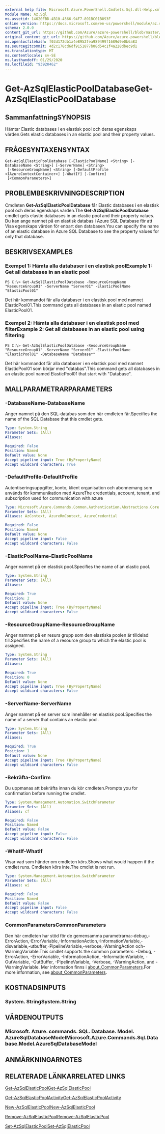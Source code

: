 ```yaml
---
external help file: Microsoft.Azure.PowerShell.Cmdlets.Sql.dll-Help.xml
Module Name: Az.Sql
ms.assetid: 14620FBD-4B10-4366-94F7-891BC01B893F
online version: https://docs.microsoft.com/en-us/powershell/module/az.sql/get-azsqlelasticpooldatabase
schema: 2.0.0
content_git_url: https://github.com/Azure/azure-powershell/blob/master/src/Sql/Sql/help/Get-AzSqlElasticPoolDatabase.md
original_content_git_url: https://github.com/Azure/azure-powershell/blob/master/src/Sql/Sql/help/Get-AzSqlElasticPoolDatabase.md
ms.openlocfilehash: f03d172db1a4e8952fea989499f1689d9e0b6a83
ms.sourcegitcommit: 4d2c178cd6df9151877b08d54c1f4a228dbec9d1
ms.translationtype: MT
ms.contentlocale: sv-SE
ms.lasthandoff: 01/29/2020
ms.locfileid: "93920462"
---
```

# <span data-ttu-id="76631-101">Get-AzSqlElasticPoolDatabase</span><span class="sxs-lookup"><span data-stu-id="76631-101">Get-AzSqlElasticPoolDatabase</span></span>

## <span data-ttu-id="76631-102">Sammanfattning</span><span class="sxs-lookup"><span data-stu-id="76631-102">SYNOPSIS</span></span>
<span data-ttu-id="76631-103">Hämtar Elastic databases i en elastisk pool och deras egenskaps värden.</span><span class="sxs-lookup"><span data-stu-id="76631-103">Gets elastic databases in an elastic pool and their property values.</span></span>

## <span data-ttu-id="76631-104">FRÅGESYNTAXEN</span><span class="sxs-lookup"><span data-stu-id="76631-104">SYNTAX</span></span>

```
Get-AzSqlElasticPoolDatabase [-ElasticPoolName] <String> [-DatabaseName <String>] [-ServerName] <String>
 [-ResourceGroupName] <String> [-DefaultProfile <IAzureContextContainer>] [-WhatIf] [-Confirm]
 [<CommonParameters>]
```

## <span data-ttu-id="76631-105">PROBLEMBESKRIVNING</span><span class="sxs-lookup"><span data-stu-id="76631-105">DESCRIPTION</span></span>
<span data-ttu-id="76631-106">Cmdleten **Get-AzSqlElasticPoolDatabase** får Elastic databases i en elastisk pool och deras egenskaps värden.</span><span class="sxs-lookup"><span data-stu-id="76631-106">The **Get-AzSqlElasticPoolDatabase** cmdlet gets elastic databases in an elastic pool and their property values.</span></span>
<span data-ttu-id="76631-107">Du kan ange namnet på en elastisk databas i Azure SQL Database för att Visa egenskaps värden för enbart den databasen.</span><span class="sxs-lookup"><span data-stu-id="76631-107">You can specify the name of an elastic database in Azure SQL Database to see the property values for only that database.</span></span>

## <span data-ttu-id="76631-108">BESKRIVS</span><span class="sxs-lookup"><span data-stu-id="76631-108">EXAMPLES</span></span>

### <span data-ttu-id="76631-109">Exempel 1: Hämta alla databaser i en elastisk pool</span><span class="sxs-lookup"><span data-stu-id="76631-109">Example 1: Get all databases in an elastic pool</span></span>
```
PS C:\> Get-AzSqlElasticPoolDatabase -ResourceGroupName "ResourceGroup01" -ServerName "Server01" -ElasticPoolName "ElasticPool01"
```

<span data-ttu-id="76631-110">Det här kommandot får alla databaser i en elastisk pool med namnet ElasticPool01.</span><span class="sxs-lookup"><span data-stu-id="76631-110">This command gets all databases in an elastic pool named ElasticPool01.</span></span>

### <span data-ttu-id="76631-111">Exempel 2: Hämta alla databaser i en elastisk pool med filter</span><span class="sxs-lookup"><span data-stu-id="76631-111">Example 2: Get all databases in an elastic pool using filtering</span></span>
```
PS C:\> Get-AzSqlElasticPoolDatabase -ResourceGroupName "ResourceGroup01" -ServerName "Server01" -ElasticPoolName "ElasticPool01" -DatabaseName "Database*"
```

<span data-ttu-id="76631-112">Det här kommandot får alla databaser i en elastisk pool med namnet ElasticPool01 som börjar med "databas".</span><span class="sxs-lookup"><span data-stu-id="76631-112">This command gets all databases in an elastic pool named ElasticPool01 that start with "Database".</span></span>

## <span data-ttu-id="76631-113">MALLPARAMETRAR</span><span class="sxs-lookup"><span data-stu-id="76631-113">PARAMETERS</span></span>

### <span data-ttu-id="76631-114">-DatabaseName</span><span class="sxs-lookup"><span data-stu-id="76631-114">-DatabaseName</span></span>
<span data-ttu-id="76631-115">Anger namnet på den SQL-databas som den här cmdleten får.</span><span class="sxs-lookup"><span data-stu-id="76631-115">Specifies the name of the SQL Database that this cmdlet gets.</span></span>

```yaml
Type: System.String
Parameter Sets: (All)
Aliases:

Required: False
Position: Named
Default value: None
Accept pipeline input: True (ByPropertyName)
Accept wildcard characters: True
```

### <span data-ttu-id="76631-116">-DefaultProfile</span><span class="sxs-lookup"><span data-stu-id="76631-116">-DefaultProfile</span></span>
<span data-ttu-id="76631-117">Autentiseringsuppgifter, konto, klient organisation och abonnemang som används för kommunikation med Azure</span><span class="sxs-lookup"><span data-stu-id="76631-117">The credentials, account, tenant, and subscription used for communication with azure</span></span>

```yaml
Type: Microsoft.Azure.Commands.Common.Authentication.Abstractions.Core.IAzureContextContainer
Parameter Sets: (All)
Aliases: AzContext, AzureRmContext, AzureCredential

Required: False
Position: Named
Default value: None
Accept pipeline input: False
Accept wildcard characters: False
```

### <span data-ttu-id="76631-118">-ElasticPoolName</span><span class="sxs-lookup"><span data-stu-id="76631-118">-ElasticPoolName</span></span>
<span data-ttu-id="76631-119">Anger namnet på en elastisk pool.</span><span class="sxs-lookup"><span data-stu-id="76631-119">Specifies the name of an elastic pool.</span></span>

```yaml
Type: System.String
Parameter Sets: (All)
Aliases:

Required: True
Position: 2
Default value: None
Accept pipeline input: True (ByPropertyName)
Accept wildcard characters: False
```

### <span data-ttu-id="76631-120">-ResourceGroupName</span><span class="sxs-lookup"><span data-stu-id="76631-120">-ResourceGroupName</span></span>
<span data-ttu-id="76631-121">Anger namnet på en resurs grupp som den elastiska poolen är tilldelad till.</span><span class="sxs-lookup"><span data-stu-id="76631-121">Specifies the name of a resource group to which the elastic pool is assigned.</span></span>

```yaml
Type: System.String
Parameter Sets: (All)
Aliases:

Required: True
Position: 0
Default value: None
Accept pipeline input: True (ByPropertyName)
Accept wildcard characters: False
```

### <span data-ttu-id="76631-122">-ServerName</span><span class="sxs-lookup"><span data-stu-id="76631-122">-ServerName</span></span>
<span data-ttu-id="76631-123">Anger namnet på en server som innehåller en elastisk pool.</span><span class="sxs-lookup"><span data-stu-id="76631-123">Specifies the name of a server that contains an elastic pool.</span></span>

```yaml
Type: System.String
Parameter Sets: (All)
Aliases:

Required: True
Position: 1
Default value: None
Accept pipeline input: True (ByPropertyName)
Accept wildcard characters: False
```

### <span data-ttu-id="76631-124">-Bekräfta</span><span class="sxs-lookup"><span data-stu-id="76631-124">-Confirm</span></span>
<span data-ttu-id="76631-125">Du uppmanas att bekräfta innan du kör cmdleten.</span><span class="sxs-lookup"><span data-stu-id="76631-125">Prompts you for confirmation before running the cmdlet.</span></span>

```yaml
Type: System.Management.Automation.SwitchParameter
Parameter Sets: (All)
Aliases: cf

Required: False
Position: Named
Default value: False
Accept pipeline input: False
Accept wildcard characters: False
```

### <span data-ttu-id="76631-126">-WhatIf</span><span class="sxs-lookup"><span data-stu-id="76631-126">-WhatIf</span></span>
<span data-ttu-id="76631-127">Visar vad som händer om cmdleten körs.</span><span class="sxs-lookup"><span data-stu-id="76631-127">Shows what would happen if the cmdlet runs.</span></span>
<span data-ttu-id="76631-128">Cmdleten körs inte.</span><span class="sxs-lookup"><span data-stu-id="76631-128">The cmdlet is not run.</span></span>

```yaml
Type: System.Management.Automation.SwitchParameter
Parameter Sets: (All)
Aliases: wi

Required: False
Position: Named
Default value: False
Accept pipeline input: False
Accept wildcard characters: False
```

### <span data-ttu-id="76631-129">CommonParameters</span><span class="sxs-lookup"><span data-stu-id="76631-129">CommonParameters</span></span>
<span data-ttu-id="76631-130">Den här cmdleten har stöd för de gemensamma parametrarna:-debug,-ErrorAction,-ErrorVariable,-InformationAction,-InformationVariable,-disvariable,-utbuffer,-PipelineVariable,-verbose,-WarningAction och-WarningVariable.</span><span class="sxs-lookup"><span data-stu-id="76631-130">This cmdlet supports the common parameters: -Debug, -ErrorAction, -ErrorVariable, -InformationAction, -InformationVariable, -OutVariable, -OutBuffer, -PipelineVariable, -Verbose, -WarningAction, and -WarningVariable.</span></span> <span data-ttu-id="76631-131">Mer information finns i [about_CommonParameters](https://go.microsoft.com/fwlink/?LinkID=113216).</span><span class="sxs-lookup"><span data-stu-id="76631-131">For more information, see [about_CommonParameters](https://go.microsoft.com/fwlink/?LinkID=113216).</span></span>

## <span data-ttu-id="76631-132">KOSTNADS</span><span class="sxs-lookup"><span data-stu-id="76631-132">INPUTS</span></span>

### <span data-ttu-id="76631-133">System. String</span><span class="sxs-lookup"><span data-stu-id="76631-133">System.String</span></span>

## <span data-ttu-id="76631-134">VÄRDEN</span><span class="sxs-lookup"><span data-stu-id="76631-134">OUTPUTS</span></span>

### <span data-ttu-id="76631-135">Microsoft. Azure. commands. SQL. Database. Model. AzureSqlDatabaseModel</span><span class="sxs-lookup"><span data-stu-id="76631-135">Microsoft.Azure.Commands.Sql.Database.Model.AzureSqlDatabaseModel</span></span>

## <span data-ttu-id="76631-136">ANMÄRKNINGAR</span><span class="sxs-lookup"><span data-stu-id="76631-136">NOTES</span></span>

## <span data-ttu-id="76631-137">RELATERADE LÄNKAR</span><span class="sxs-lookup"><span data-stu-id="76631-137">RELATED LINKS</span></span>

[<span data-ttu-id="76631-138">Get-AzSqlElasticPool</span><span class="sxs-lookup"><span data-stu-id="76631-138">Get-AzSqlElasticPool</span></span>](./Get-AzSqlElasticPool.md)

[<span data-ttu-id="76631-139">Get-AzSqlElasticPoolActivity</span><span class="sxs-lookup"><span data-stu-id="76631-139">Get-AzSqlElasticPoolActivity</span></span>](./Get-AzSqlElasticPoolActivity.md)

[<span data-ttu-id="76631-140">New-AzSqlElasticPool</span><span class="sxs-lookup"><span data-stu-id="76631-140">New-AzSqlElasticPool</span></span>](./New-AzSqlElasticPool.md)

[<span data-ttu-id="76631-141">Remove-AzSqlElasticPool</span><span class="sxs-lookup"><span data-stu-id="76631-141">Remove-AzSqlElasticPool</span></span>](./Remove-AzSqlElasticPool.md)

[<span data-ttu-id="76631-142">Set-AzSqlElasticPool</span><span class="sxs-lookup"><span data-stu-id="76631-142">Set-AzSqlElasticPool</span></span>](./Set-AzSqlElasticPool.md)

